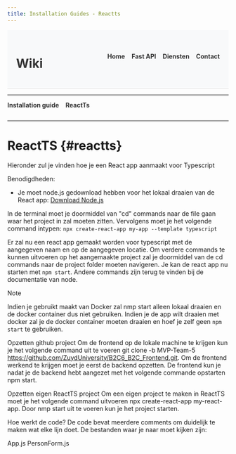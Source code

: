 ```yaml
---
title: Installation Guides - Reactts
---
```


<div style="display:flex; justify-content:space-between; align-items:center; padding:20px; background-color:#f8f9fa; border-bottom:1px solid #e0e0e0;">
  <a href="../index.md" style="text-decoration:none; color:#333; font-weight:bold;">
    <h1>
      Wiki
    </h1>
  </a>
  <nav style="display:flex; gap:15px; height:30px;">
    <a href="#home" style="text-decoration:none; color:#333; font-weight:bold;">Home</a>
    <a href="#FastAPI" style="text-decoration:none; color:#333; font-weight:bold;">Fast API</a>
    <a href="#diensten" style="text-decoration:none; color:#333; font-weight:bold;">Diensten</a>
    <a href="#contact" style="text-decoration:none; color:#333; font-weight:bold;">Contact</a>
  </nav>
</div>

---

<nav style="display:flex; gap:15px; height:30px;">
  <a href="prerequisites.md" style="text-decoration:none; color:#333; font-weight:bold;">Installation guide</a>
  <a href="reactts.md" style="text-decoration:none; color:#333; font-weight:bold;">ReactTs</a>
</nav>

---

# ReactTS {#reactts}

Hieronder zul je vinden hoe je een React app aanmaakt voor Typescript

Benodigdheden:

* Je moet node.js gedownload hebben voor het lokaal draaien van de React app: [Download Node.js](https://nodejs.org/en/download)

In de terminal moet je doormiddel van "cd" commands naar de file gaan waar het project in zal moeten zitten. Vervolgens moet je het volgende command intypen: `npx create-react-app my-app --template typescript`

Er zal nu een react app gemaakt worden voor typescript met de aangegeven naam en op de aangegeven locatie.
Om verdere commands te kunnen uitvoeren op het aangemaakte project zal je doormiddel van de cd commands naar de project folder moeten navigeren.
Je kan de react app nu starten met `npm start`. Andere commands zijn terug te vinden bij de documentatie van node.

> [!NOTE]
> Indien je gebruikt maakt van Docker zal nmp start alleen lokaal draaien en de docker container dus niet gebruiken. Indien je de app wilt draaien met docker zal je de docker container moeten draaien en hoef je zelf geen `npm start` te gebruiken.

Opzetten github project
Om de frontend op de lokale machine te krijgen kun je het volgende command uit te voeren git clone -b MVP-Team-5 https://github.com/ZuydUniversity/B2C6_B2C_Frontend.git. Om de frontend werkend te krijgen moet je eerst de backend opzetten. De frontend kun je nadat je de backend hebt aangezet met het volgende commande opstarten npm start.

Opzetten eigen ReactTS project
Om een eigen project te maken in ReactTS moet je het volgende command uitvoeren npx create-react-app my-react-app. Door nmp start uit te voeren kun je het project starten.

Hoe werkt de code?
De code bevat meerdere comments om duidelijk te maken wat elke lijn doet. De bestanden waar je naar moet kijken zijn:

App.js
PersonForm.js